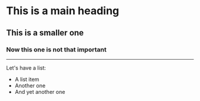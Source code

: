 # This is a main heading
## This is a smaller one
### Now this one is not that important
***
Let's have a list:
- A list item
- Another one
- And yet another one
